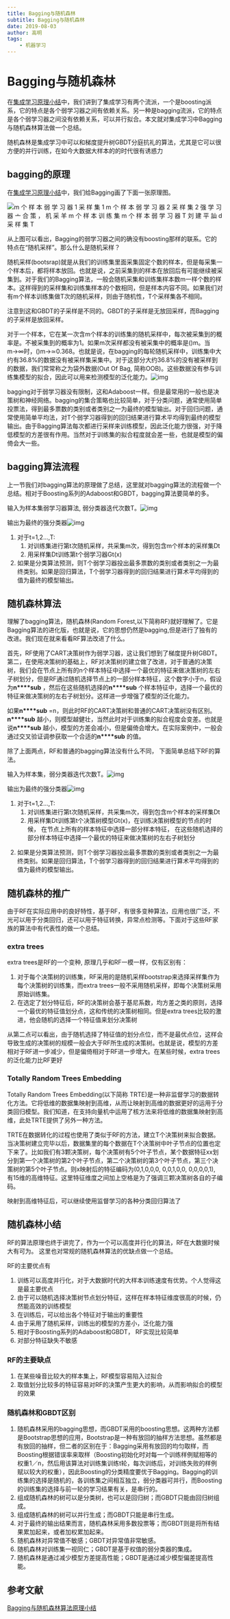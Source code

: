 ```yaml
---
title: Bagging与随机森林
subtitle: Bagging与随机森林
date: 2019-08-03
author: 高明
tags:
	- 机器学习
---
```




# Bagging与随机森林

在[集成学习原理小结](http://www.cnblogs.com/pinard/p/6131423.html)中，我们讲到了集成学习有两个流派，一个是boosting派系，它的特点是各个弱学习器之间有依赖关系。另一种是bagging流派，它的特点是各个弱学习器之间没有依赖关系，可以并行拟合。本文就对集成学习中Bagging与随机森林算法做一个总结。

随机森林是集成学习中可以和梯度提升树GBDT分庭抗礼的算法，尤其是它可以很方便的并行训练，在如今大数据大样本的的时代很有诱惑力

## bagging的原理

在[集成学习原理小结](http://www.cnblogs.com/pinard/p/6131423.html)中，我们给Bagging画了下面一张原理图。

![m 个 样 本  弱 学 习 器 1  采 样 集 1  m 个 样 本  弱 学 习 器 2  采 样 集 2  强 学 习 器  亠 合 策 ，  机 采 羊  m 个 样 本  训 练 集  m 个 样 本  弱 学 习 器 T  刘 建 平 訕 d  采 样 集 T ](file:///C:/Users/gaoming/AppData/Local/Temp/msohtmlclip1/01/clip_image001.png)

从上图可以看出，Bagging的弱学习器之间的确没有boosting那样的联系。它的特点在“随机采样”。那么什么是随机采样？

 随机采样(bootsrap)就是从我们的训练集里面采集固定个数的样本，但是每采集一个样本后，都将样本放回。也就是说，之前采集到的样本在放回后有可能继续被采集到。对于我们的Bagging算法，一般会随机采集和训练集样本数m一样个数的样本。这样得到的采样集和训练集样本的个数相同，但是样本内容不同。如果我们对有m个样本训练集做T次的随机采样，则由于随机性，T个采样集各不相同。

 注意到这和GBDT的子采样是不同的。GBDT的子采样是无放回采样，而Bagging的子采样是放回采样。

 对于一个样本，它在某一次含m个样本的训练集的随机采样中，每次被采集到的概率是。不被采集到的概率为1。如果m次采样都没有被采集中的概率是()m。当m→∞时，()m→≃0.368。也就是说，在bagging的每轮随机采样中，训练集中大约有36.8%的数据没有被采样集采集中。对于这部分大约36.8%的没有被采样到的数据，我们常常称之为袋外数据(Out Of Bag, 简称OOB)。这些数据没有参与训练集模型的拟合，因此可以用来检测模型的泛化能力。![img](file:///C:/Users/gaoming/AppData/Local/Temp/msohtmlclip1/01/clip_image002.png)

bagging对于弱学习器没有限制，这和Adaboost一样。但是最常用的一般也是决策树和神经网络。bagging的集合策略也比较简单，对于分类问题，通常使用简单投票法，得到最多票数的类别或者类别之一为最终的模型输出。对于回归问题，通常使用简单平均法，对T个弱学习器得到的回归结果进行算术平均得到最终的模型输出。由于Bagging算法每次都进行采样来训练模型，因此泛化能力很强，对于降低模型的方差很有作用。当然对于训练集的拟合程度就会差一些，也就是模型的偏倚会大一些。

## bagging算法流程

上一节我们对bagging算法的原理做了总结，这里就对bagging算法的流程做一个总结。相对于Boosting系列的Adaboost和GBDT，bagging算法要简单的多。

输入为样本集弱学习器算法, 弱分类器迭代次数T。![img](file:///C:/Users/gaoming/AppData/Local/Temp/msohtmlclip1/01/clip_image003.png)

输出为最终的强分类器![img](file:///C:/Users/gaoming/AppData/Local/Temp/msohtmlclip1/01/clip_image004.png)

1. 对于t=1,2...,T:
   1. 对训练集进行第t次随机采样，共采集m次，得到包含m个样本的采样集Dt
   2. 用采样集Dt训练第t个弱学习器Gt(x)
2. 如果是分类算法预测，则T个弱学习器投出最多票数的类别或者类别之一为最终类别。如果是回归算法，T个弱学习器得到的回归结果进行算术平均得到的值为最终的模型输出。

## 随机森林算法

理解了bagging算法，随机森林(Random Forest,以下简称RF)就好理解了。它是Bagging算法的进化版，也就是说，它的思想仍然是bagging,但是进行了独有的改进。我们现在就来看看RF算法改进了什么。

首先，RF使用了CART决策树作为弱学习器，这让我们想到了梯度提升树GBDT。第二，在使用决策树的基础上，RF对决策树的建立做了改进，对于普通的决策树，我们会在节点上所有的n个样本特征中选择一个最优的特征来做决策树的左右子树划分，但是RF通过随机选择节点上的一部分样本特征，这个数字小于n，假设为**n****sub** ，然后在这些随机选择的**n****sub** 个样本特征中，选择一个最优的特征来做决策树的左右子树划分。这样进一步增强了模型的泛化能力。

如果**n****sub** =n，则此时RF的CART决策树和普通的CART决策树没有区别。**n****sub** 越小，则模型越健壮，当然此时对于训练集的拟合程度会变差。也就是说**n****sub** 越小，模型的方差会减小，但是偏倚会增大。在实际案例中，一般会通过交叉验证调参获取一个合适的**n****sub** 的值。

除了上面两点，RF和普通的bagging算法没有什么不同， 下面简单总结下RF的算法。

输入为样本集，弱分类器迭代次数T。![img](file:///C:/Users/gaoming/AppData/Local/Temp/msohtmlclip1/01/clip_image005.png)

输出为最终的强分类器![img](file:///C:/Users/gaoming/AppData/Local/Temp/msohtmlclip1/01/clip_image004.png)

1. 对于t=1,2...,T:
   1. 对训练集进行第t次随机采样，共采集m次，得到包含m个样本的采样集Dt
   2. 用采样集Dt训练第t个决策树模型Gt(x)，在训练决策树模型的节点的时候， 在节点上所有的样本特征中选择一部分样本特征， 在这些随机选择的部分样本特征中选择一个最优的特征来做决策树的左右子树划分

2) 如果是分类算法预测，则T个弱学习器投出最多票数的类别或者类别之一为最终类别。如果是回归算法，T个弱学习器得到的回归结果进行算术平均得到的值为最终的模型输出。

## 随机森林的推广

由于RF在实际应用中的良好特性，基于RF，有很多变种算法，应用也很广泛，不光可以用于分类回归，还可以用于特征转换，异常点检测等。下面对于这些RF家族的算法中有代表性的做一个总结。

### extra trees

extra trees是RF的一个变种, 原理几乎和RF一模一样，仅有区别有：

1.  对于每个决策树的训练集，RF采用的是随机采样bootstrap来选择采样集作为每个决策树的训练集，而extra trees一般不采用随机采样，即每个决策树采用原始训练集。
2. 在选定了划分特征后，RF的决策树会基于基尼系数，均方差之类的原则，选择一个最优的特征值划分点，这和传统的决策树相同。但是extra trees比较的激进，他会随机的选择一个特征值来划分决策树

从第二点可以看出，由于随机选择了特征值的划分点位，而不是最优点位，这样会导致生成的决策树的规模一般会大于RF所生成的决策树。也就是说，模型的方差相对于RF进一步减少，但是偏倚相对于RF进一步增大。在某些时候，extra trees的泛化能力比RF更好

### Totally Random Trees Embedding

Totally Random Trees Embedding(以下简称 TRTE)是一种非监督学习的数据转化方法。它将低维的数据集映射到高维，从而让映射到高维的数据更好的运用于分类回归模型。我们知道，在支持向量机中运用了核方法来将低维的数据集映射到高维，此处TRTE提供了另外一种方法。

TRTE在数据转化的过程也使用了类似于RF的方法，建立T个决策树来拟合数据。当决策树建立完毕以后，数据集里的每个数据在T个决策树中叶子节点的位置也定下来了。比如我们有3颗决策树，每个决策树有5个叶子节点，某个数据特征xx划分到第一个决策树的第2个叶子节点，第二个决策树的第3个叶子节点，第三个决策树的第5个叶子节点。则x映射后的特征编码为(0,1,0,0,0,   0,0,1,0,0,   0,0,0,0,1), 有15维的高维特征。这里特征维度之间加上空格是为了强调三颗决策树各自的子编码。

映射到高维特征后，可以继续使用监督学习的各种分类回归算法了

## 随机森林小结

RF的算法原理也终于讲完了，作为一个可以高度并行化的算法，RF在大数据时候大有可为。 这里也对常规的随机森林算法的优缺点做一个总结。

RF的主要优点有

1. 训练可以高度并行化，对于大数据时代的大样本训练速度有优势。个人觉得这是最主要优点
2. 由于可以随机选择决策树节点划分特征，这样在样本特征维度很高的时候，仍然能高效的训练模型
3.  在训练后，可以给出各个特征对于输出的重要性
4. 由于采用了随机采样，训练出的模型的方差小，泛化能力强
5. 相对于Boosting系列的Adaboost和GBDT， RF实现比较简单
6. 对部分特征缺失不敏感

### RF的主要缺点

1. 在某些噪音比较大的样本集上，RF模型容易陷入过拟合
2. 取值划分比较多的特征容易对RF的决策产生更大的影响，从而影响拟合的模型的效果

###  随机森林和GBDT区别

1. 随机森林采用的bagging思想，而GBDT采用的boosting思想。这两种方法都是Bootstrap思想的应用，Bootstrap是一种有放回的抽样方法思想。虽然都是有放回的抽样，但二者的区别在于：Bagging采用有放回的均匀取样，而Boosting根据错误率来取样（Boosting初始化时对每一个训练样例赋相等的权重1／n，然后用该算法对训练集训练t轮，每次训练后，对训练失败的样例赋以较大的权重），因此Boosting的分类精度要优于Bagging。Bagging的训练集的选择是随机的，各训练集之间相互独立，弱分类器可并行，而Boosting的训练集的选择与前一轮的学习结果有关，是串行的。
2. 组成随机森林的树可以是分类树，也可以是回归树；而GBDT只能由回归树组成。
3. 组成随机森林的树可以并行生成；而GBDT只能是串行生成。
4. 对于最终的输出结果而言，随机森林采用多数投票等；而GBDT则是将所有结果累加起来，或者加权累加起来。
5. 随机森林对异常值不敏感；GBDT对异常值非常敏感。
6. 随机森林对训练集一视同仁；GBDT是基于权值的弱分类器的集成。
7. 随机森林是通过减少模型方差提高性能；GBDT是通过减少模型偏差提高性能。

## 参考文献

[Bagging与随机森林算法原理小结](https://www.cnblogs.com/pinard/p/6156009.html)